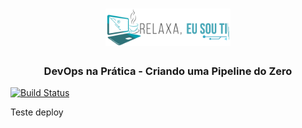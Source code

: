 <h1  align="center">

<img width="200" height="60" src=".files/relaxaeusouti.png"  alt="Relaxa, eu sou TI">

</h1>

<h3  align="center">

DevOps na Prática - Criando uma Pipeline do Zero

</h3>

<!-- Insira aqui a Flag com sua URL do Travis -->

[![Build Status](https://app.travis-ci.com/MiguelRPG/DevOpsLab-Pipeline.svg?branch=master)](https://app.travis-ci.com/MiguelRPG/DevOpsLab-Pipeline)


Teste deploy
